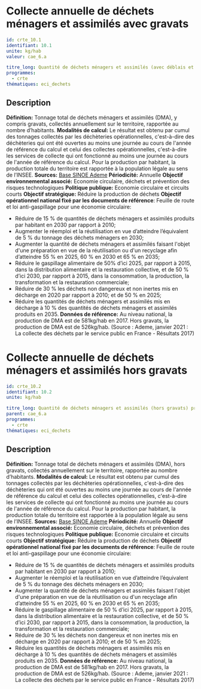 # Collecte annuelle de déchets ménagers et assimilés avec gravats
```yaml
id: crte_10.1
identifiant: 10.1
unite: kg/hab
valeur: cae_6.a

titre_long: Quantité de déchets ménagers et assimilés (avec déblais et gravats) produits par an
programmes:
  - crte
thématiques: eci_dechets
```
## Description

**Définition:** Tonnage total de déchets ménagers et assimilés (DMA), y compris gravats, collectés annuellement sur le territoire, rapportée au nombre d’habitants.
**Modalités de calcul:** Le résultat est obtenu par cumul des tonnages collectés par les déchèteries opérationnelles, c'est-à-dire des déchèteries qui ont été ouvertes au moins une journée au cours de l'année de référence du calcul
et celui des collectes opérationnelles, c'est-à-dire les services de collecte qui ont fonctionné au moins une journée au cours de l'année de référence du calcul.
Pour la production par habitant, la production totale du territoire est rapportée à la population légale au sens de l’INSEE.
**Sources:** <a href="https://www.sinoe.org/#access-evitement">Base SINOE Ademe</a>
**Périodicité:** Annuelle
**Objectif environnemental associé:** Economie circulaire, déchets et prévention des risques technologiques
**Politique publique:** Economie circulaire et circuits courts
**Objectif stratégique:** Réduire la production de déchets
**Objectif opérationnel national fixé par les documents de référence**: Feuille de route et loi anti-gaspillage pour une économie circulaire:
- Réduire de 15 % de quantités de déchets ménagers et assimilés produits par habitant en 2030 par rapport à 2010;
- Augmenter le réemploi et la réutilisation en vue d’atteindre l’équivalent de 5 % du tonnage des déchets ménagers en 2030;
- Augmenter la quantité de déchets ménagers et assimilés faisant l'objet d'une préparation en vue de la réutilisation ou d'un recyclage afin d’atteindre 55 % en 2025, 60 % en 2030 et 65 % en 2035;
- Réduire le gaspillage alimentaire de 50% d’ici 2025, par rapport à 2015, dans la distribution alimentaire et la restauration collective, et de 50 % d’ici 2030, par rapport à 2015, dans la consommation, la production, la transformation et la restauration commerciale;
- Réduire de 30 % les déchets non dangereux et non inertes mis en décharge en 2020 par rapport à 2010; et de 50 % en 2025;
- Réduire les quantités de déchets ménagers et assimilés mis en décharge à 10 % des quantités de déchets ménagers et assimilés produits en 2035.
**Données de référence:** Au niveau national, la production de DMA est de 581kg/hab en 2017. Hors gravats, la production de DMA est de 526kg/hab. (Source : Ademe, janvier 2021 : La collecte des déchets par le service public en France - Résultats 2017)

# Collecte annuelle de déchets ménagers et assimilés hors gravats
```yaml
id: crte_10.2
identifiant: 10.2
unite: kg/hab

titre_long: Quantité de déchets ménagers et assimilés (hors gravats) produits par an
parent: cae_6.a
programmes:
  - crte
thématiques: eci_dechets
```
## Description

**Définition:** Tonnage total de déchets ménagers et assimilés (DMA), hors gravats, collectés annuellement sur le territoire, rapportée au nombre d’habitants.
**Modalités de calcul:** Le résultat est obtenu par cumul des tonnages collectés par les déchèteries opérationnelles, c'est-à-dire des déchèteries qui ont été ouvertes au moins une journée au cours de l'année de référence du calcul et celui des collectes opérationnelles, c'est-à-dire les services de collecte qui ont fonctionné au moins une journée au cours de l'année de référence du calcul.
Pour la production par habitant, la production totale du territoire est rapportée à la population légale au sens de l’INSEE.
**Sources:** <a href="https://www.sinoe.org/#access-evitement">Base SINOE Ademe</a>
**Périodicité:** Annuelle
**Objectif environnemental associé:** Economie circulaire, déchets et prévention des risques technologiques
**Politique publique:** Economie circulaire et circuits courts
**Objectif stratégique:** Réduire la production de déchets
**Objectif opérationnel national fixé par les documents de référence**: Feuille de route et loi anti-gaspillage pour une économie circulaire:
- Réduire de 15 % de quantités de déchets ménagers et assimilés produits par habitant en 2030 par rapport à 2010;
- Augmenter le réemploi et la réutilisation en vue d’atteindre l’équivalent de 5 % du tonnage des déchets ménagers en 2030;
- Augmenter la quantité de déchets ménagers et assimilés faisant l'objet d'une préparation en vue de la réutilisation ou d'un recyclage afin d’atteindre 55 % en 2025, 60 % en 2030 et 65 % en 2035;
- Réduire le gaspillage alimentaire de 50 % d’ici 2025, par rapport à 2015, dans la distribution alimentaire et la restauration collective, et de 50 % d’ici 2030, par rapport à 2015, dans la consommation, la production, la transformation et la restauration commerciale;
- Réduire de 30 % les déchets non dangereux et non inertes mis en décharge en 2020 par rapport à 2010; et de 50 % en 2025;
- Réduire les quantités de déchets ménagers et assimilés mis en décharge à 10 % des quantités de déchets ménagers et assimilés produits en 2035.
**Données de référence:** Au niveau national, la production de DMA est de 581kg/hab en 2017. Hors gravats, la production de DMA est de 526kg/hab. (Source : Ademe, janvier 2021 : La collecte des déchets par le service public en France - Résultats 2017)
